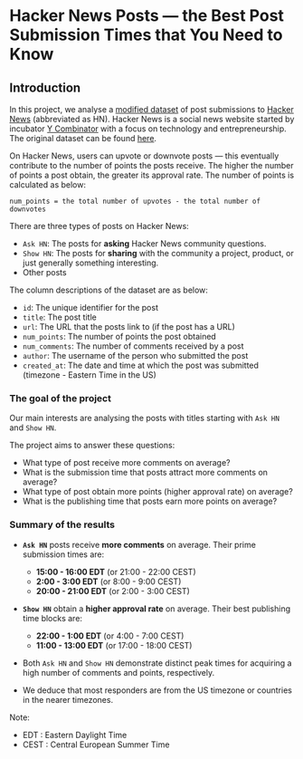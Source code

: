 # Hacker News Posts — the Best Post Submission Times that You Need to Know

## Introduction
In this project, we analyse a [modified dataset](https://dq-content.s3.amazonaws.com/356/hacker_news.csv) of post submissions to [Hacker News](https://news.ycombinator.com/) (abbreviated as HN). Hacker News is a social news website started by incubator [Y Combinator](https://en.wikipedia.org/wiki/Y_Combinator) with a focus on technology and entrepreneurship. The original dataset can be found [here](https://www.kaggle.com/datasets/hacker-news/hacker-news-posts).

On Hacker News, users can upvote or downvote posts — this eventually contribute to the number of points the posts receive. The higher the number of points a post obtain, the greater its approval rate. The number of points is calculated as below:

```
num_points = the total number of upvotes - the total number of downvotes
```

There are three types of posts on Hacker News:
- `Ask HN`: The posts for **asking** Hacker News community questions.
- `Show HN`: The posts for **sharing** with the community a project, product, or just generally something interesting.
- Other posts

The column descriptions of the dataset are as below:

- `id`: The unique identifier for the post
- `title`: The post title
- `url`: The URL that the posts link to (if the post has a URL)
- `num_points`: The number of points the post obtained
- `num_comments`: The number of comments received by a post
- `author`: The username of the person who submitted the post
- `created_at`: The date and time at which the post was submitted (timezone - Eastern Time in the US)

### The goal of the project
Our main interests are analysing the posts with titles starting with `Ask HN` and `Show HN`. 

The project aims to answer these questions:
- What type of post receive more comments on average?
- What is the submission time that posts attract more comments on average?
- What type of post obtain more points (higher approval rate) on average?
- What is the publishing time that posts earn more points on average?

### Summary of the results
- **`Ask HN`** posts receive **more comments** on average. Their prime submission times are:
    - **15:00 - 16:00 EDT** (or 21:00 - 22:00 CEST)
    - **2:00 - 3:00 EDT** (or 8:00 - 9:00 CEST)
    - **20:00 - 21:00 EDT** (or 2:00 - 3:00 CEST)

- **`Show HN`** obtain a **higher approval rate** on average. Their best publishing time blocks are:
    - **22:00 - 1:00 EDT** (or 4:00 - 7:00 CEST)
    - **11:00 - 13:00 EDT** (or 17:00 - 18:00 CEST)

- Both `Ask HN` and `Show HN` demonstrate distinct peak times for acquiring a high number of comments and points, respectively.

- We deduce that most responders are from the US timezone or countries in the nearer timezones.

Note:
- EDT : Eastern Daylight Time
- CEST : Central European Summer Time
